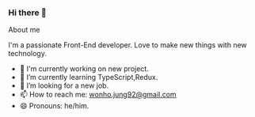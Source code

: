 ### Hi there 👋

About me

I'm a passionate Front-End developer. Love to make new things with new technology.
- 🔭 I'm currently working on new project.
- 🌱 I’m currently learning TypeScript,Redux.
- 🤔 I’m looking for a new job.
- 📫 How to reach me: wonho.jung92@gmail.com
- 😄 Pronouns: he/him.







<!--
**wonho-jung/wonho-jung** is a ✨ _special_ ✨ repository because its `README.md` (this file) appears on your GitHub profile.

Here are some ideas to get you started:

- 🔭 I’m currently working on ...
- 🌱 I’m currently learning ...
- 👯 I’m looking to collaborate on ...
- 🤔 I’m looking for help with ...
- 📫 How to reach me: won9.developer@gmail.com
- 😄 Pronouns: call me Samuel!
-->
